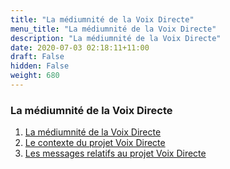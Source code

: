 ```yaml
---
title: "La médiumnité de la Voix Directe"
menu_title: "La médiumnité de la Voix Directe"
description: "La médiumnité de la Voix Directe"
date: 2020-07-03 02:18:11+11:00
draft: False
hidden: False
weight: 680
---
```

### La médiumnité de la Voix Directe

1. [La médiumnité de la Voix Directe](/fr-mediumship/fr-the-mediumship-of-direct-voice/)
2. [Le contexte du projet Voix Directe](/fr-mediumship/fr-the-context-of-the-direct-voice-project/)
3. [Les messages relatifs au projet Voix Directe](/fr-mediumship/fr-messages-about-the-direct-voice-project/)
